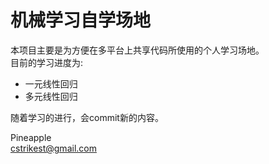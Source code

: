 # 机械学习自学场地

本项目主要是为方便在多平台上共享代码所使用的个人学习场地。  
目前的学习进度为:

* 一元线性回归  
* 多元线性回归  

随着学习的进行，会commit新的内容。

Pineapple  
cstrikest@gmail.com